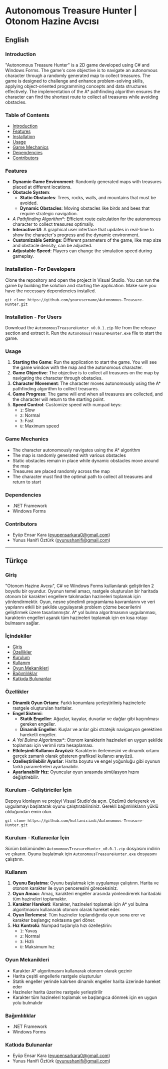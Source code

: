 # Autonomous Treasure Hunter | Otonom Hazine Avcısı

## English

### Introduction
"Autonomous Treasure Hunter" is a 2D game developed using C# and Windows Forms. The game's core objective is to navigate an autonomous character through a randomly generated map to collect treasures. The game is designed to challenge and enhance problem-solving skills, applying object-oriented programming concepts and data structures effectively. The implementation of the A* pathfinding algorithm ensures the character can find the shortest route to collect all treasures while avoiding obstacles.

### Table of Contents
- [Introduction](#introduction)
- [Features](#features)
- [Installation](#installation-for-develop)
- [Usage](#usage)
- [Game Mechanics](#game-mechanics)
- [Dependencies](#dependencies)
- [Contributors](#contributors)

### Features
- **Dynamic Game Environment**: Randomly generated maps with treasures placed at different locations.
- **Obstacle System**: 
  - **Static Obstacles**: Trees, rocks, walls, and mountains that must be avoided.
  - **Dynamic Obstacles**: Moving obstacles like birds and bees that require strategic navigation.
- **A* Pathfinding Algorithm**: Efficient route calculation for the autonomous character to collect treasures optimally.
- **Interactive UI**: A graphical user interface that updates in real-time to show the character's progress and the dynamic environment.
- **Customizable Settings**: Different parameters of the game, like map size and obstacle density, can be adjusted.
- **Adjustable Speed**: Players can change the simulation speed during gameplay.

### Installation - For Developers
Clone the repository and open the project in Visual Studio. You can run the game by building the solution and starting the application. Make sure you have the necessary dependencies installed.

```
git clone https://github.com/yourusername/Autonomous-Treasure-Hunter.git
```

### Installation - For Users
Download the `AutonomousTreasureHunter_v0.0.1.zip` file from the release section and extract it. Run the `AutonomousTreasureHunter.exe` file to start the game.

### Usage
1. **Starting the Game**: Run the application to start the game. You will see the game window with the map and the autonomous character.				
2. **Game Objective**: The objective is to collect all treasures on the map by navigating the character through obstacles.
3. **Character Movement**: The character moves autonomously using the A* pathfinding algorithm to collect treasures.
4. **Game Progress**: The game will end when all treasures are collected, and the character will return to the starting point.
5. **Speed Control**: Customize speed with numpad keys:
   - `1`: Slow
   - `2`: Normal
   - `3`: Fast
   - `U`: Maximum speed

### Game Mechanics
- The character autonomously navigates using the A* algorithm
- The map is randomly generated with various obstacles
- Static obstacles remain in place while dynamic obstacles move around the map
- Treasures are placed randomly across the map
- The character must find the optimal path to collect all treasures and return to start

### Dependencies
- .NET Framework
- Windows Forms

### Contributors
- Eyüp Ensar Kara (eyupensarkara0@gmail.com)
- Yunus Hanifi Öztürk (oyunushanifi@gmail.com)

---

## Türkçe

### Giriş
"Otonom Hazine Avcısı", C# ve Windows Forms kullanılarak geliştirilen 2 boyutlu bir oyundur. Oyunun temel amacı, rastgele oluşturulan bir haritada otonom bir karakteri engellere takılmadan hazineleri toplamak için yönlendirmektir. Oyun, nesne yönelimli programlama kavramlarını ve veri yapılarını etkili bir şekilde uygulayarak problem çözme becerilerini geliştirmek üzere tasarlanmıştır. A* yol bulma algoritmasının uygulanması, karakterin engelleri aşarak tüm hazineleri toplamak için en kısa rotayı bulmasını sağlar.

### İçindekiler
- [Giriş](#giriş)
- [Özellikler](#özellikler)
- [Kurulum](#kurulum---geliştiriciler-için)
- [Kullanım](#kullanım)
- [Oyun Mekanikleri](#oyun-mekanikleri)
- [Bağımlılıklar](#bağımlılıklar)
- [Katkıda Bulunanlar](#katkıda-bulunanlar)

### Özellikler
- **Dinamik Oyun Ortamı**: Farklı konumlara yerleştirilmiş hazinelerle rastgele oluşturulan haritalar.
- **Engel Sistemi**: 
  - **Statik Engeller**: Ağaçlar, kayalar, duvarlar ve dağlar gibi kaçınılması gereken engeller.
  - **Dinamik Engeller**: Kuşlar ve arılar gibi stratejik navigasyon gerektiren hareketli engeller.
- **A* Yol Bulma Algoritması**: Otonom karakterin hazineleri en uygun şekilde toplaması için verimli rota hesaplaması.
- **Etkileşimli Kullanıcı Arayüzü**: Karakterin ilerlemesini ve dinamik ortamı gerçek zamanlı olarak gösteren grafiksel kullanıcı arayüzü.
- **Özelleştirilebilir Ayarlar**: Harita boyutu ve engel yoğunluğu gibi oyunun farklı parametreleri ayarlanabilir.
- **Ayarlanabilir Hız**: Oyuncular oyun sırasında simülasyon hızını değiştirebilir.

### Kurulum - Geliştiriciler İçin
Depoyu klonlayın ve projeyi Visual Studio'da açın. Çözümü derleyerek ve uygulamayı başlatarak oyunu çalıştırabilirsiniz. Gerekli bağımlılıkların yüklü olduğundan emin olun.

```
git clone https://github.com/kullaniciadi/Autonomous-Treasure-Hunter.git
```

### Kurulum - Kullanıcılar İçin
Sürüm bölümünden `AutonomousTreasureHunter_v0.0.1.zip` dosyasını indirin ve çıkarın. Oyunu başlatmak için `AutonomousTreasureHunter.exe` dosyasını çalıştırın.

### Kullanım
1. **Oyunu Başlatma**: Oyunu başlatmak için uygulamayı çalıştırın. Harita ve otonom karakter ile oyun penceresini göreceksiniz.
2. **Oyun Amacı**: Amaç, karakteri engeller arasında yönlendirerek haritadaki tüm hazineleri toplamaktır.
3. **Karakter Hareketi**: Karakter, hazineleri toplamak için A* yol bulma algoritmasını kullanarak otonom olarak hareket eder.
4. **Oyun İlerlemesi**: Tüm hazineler toplandığında oyun sona erer ve karakter başlangıç noktasına geri döner.
5. **Hız Kontrolü**: Numpad tuşlarıyla hızı özelleştirin:
   - `1`: Yavaş
   - `2`: Normal
   - `3`: Hızlı
   - `U`: Maksimum hız

### Oyun Mekanikleri
- Karakter A* algoritmasını kullanarak otonom olarak gezinir
- Harita çeşitli engellerle rastgele oluşturulur
- Statik engeller yerinde kalırken dinamik engeller harita üzerinde hareket eder
- Hazineler harita üzerine rastgele yerleştirilir
- Karakter tüm hazineleri toplamak ve başlangıca dönmek için en uygun yolu bulmalıdır

### Bağımlılıklar
- .NET Framework
- Windows Forms

### Katkıda Bulunanlar
- Eyüp Ensar Kara (eyupensarkara0@gmail.com)
- Yunus Hanifi Öztürk (oyunushanifi@gmail.com)
